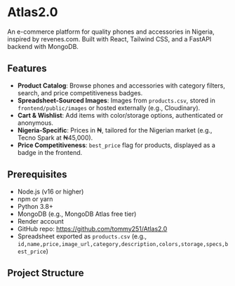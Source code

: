 # Atlas2.0

An e-commerce platform for quality phones and accessories in Nigeria, inspired by revenes.com. Built with React, Tailwind CSS, and a FastAPI backend with MongoDB.

## Features
- **Product Catalog**: Browse phones and accessories with category filters, search, and price competitiveness badges.
- **Spreadsheet-Sourced Images**: Images from `products.csv`, stored in `frontend/public/images` or hosted externally (e.g., Cloudinary).
- **Cart & Wishlist**: Add items with color/storage options, authenticated or anonymous.
- **Nigeria-Specific**: Prices in ₦, tailored for the Nigerian market (e.g., Tecno Spark at ₦45,000).
- **Price Competitiveness**: `best_price` flag for products, displayed as a badge in the frontend.

## Prerequisites
- Node.js (v16 or higher)
- npm or yarn
- Python 3.8+
- MongoDB (e.g., MongoDB Atlas free tier)
- Render account[](https://render.com)
- GitHub repo: https://github.com/tommy251/Atlas2.0
- Spreadsheet exported as `products.csv` (e.g., `id,name,price,image_url,category,description,colors,storage,specs,best_price`)

## Project Structure